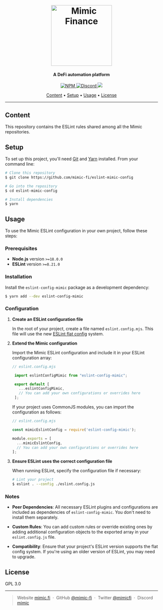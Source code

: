 <h1 align="center">
  <a href="https://mimic.fi"><img src="https://www.mimic.fi/logo.png" alt="Mimic Finance" width="200"></a> 
</h1>

<h4 align="center">A DeFi automation platform</h4>

<p align="center">
  <a href="https://badge.fury.io/js/eslint-config-mimic">
    <img src="https://badge.fury.io/js/eslint-config-mimic.svg" alt="NPM">
  </a>
  <a href="https://discord.mimic.fi">
    <img src="https://img.shields.io/discourse/status?server=https%3A%2F%2Fmeta.discourse.org" alt="Discord">
  </a>
  <a href="./LICENSE">
    <img src="https://img.shields.io/badge/license-GPL_3.0-green">
  </a>
</p>

<p align="center">
  <a href="#content">Content</a> •
  <a href="#setup">Setup</a> •
  <a href="#usage">Usage</a> •
  <a href="#license">License</a>
</p>

---

## Content

This repository contains the ESLint rules shared among all the Mimic repositories.

## Setup

To set up this project, you'll need [Git](https://git-scm.com) and [Yarn](https://classic.yarnpkg.com) installed. From your command line:

```bash
# Clone this repository
$ git clone https://github.com/mimic-fi/eslint-mimic-config

# Go into the repository
$ cd eslint-mimic-config

# Install dependencies
$ yarn
```

## Usage

To use the Mimic ESLint configuration in your own project, follow these steps:

### Prerequisites

- **Node.js** version `>=18.0.0`
- **ESLint** version `>=8.21.0`

### Installation

Install the `eslint-config-mimic` package as a development dependency:

```bash
$ yarn add --dev eslint-config-mimic
```

### Configuration

1. **Create an ESLint configuration file**

   In the root of your project, create a file named `eslint.config.mjs`. This file will use the new [ESLint flat config](https://eslint.org/docs/latest/use/configure/configuration-files-new) system.

2. **Extend the Mimic configuration**

   Import the Mimic ESLint configuration and include it in your ESLint configuration array:

   ```javascript
   // eslint.config.mjs

    import eslintConfigMimic from "eslint-config-mimic";

    export default [
      ...eslintConfigMimic,
      // You can add your own configurations or overrides here
    ];
   ```

   If your project uses CommonJS modules, you can import the configuration as follows:

   ```javascript
   // eslint.config.mjs

   const mimicEslintConfig = require('eslint-config-mimic');

   module.exports = [
     ...mimicEslintConfig,
     // You can add your own configurations or overrides here
   ];
   ```

3. **Ensure ESLint uses the correct configuration file**

   When running ESLint, specify the configuration file if necessary:

   ```bash
   # Lint your project
   $ eslint . --config ./eslint.config.js
   ```

### Notes

- **Peer Dependencies**: All necessary ESLint plugins and configurations are included as dependencies of `eslint-config-mimic`. You don't need to install them separately.

- **Custom Rules**: You can add custom rules or override existing ones by adding additional configuration objects to the exported array in your `eslint.config.js` file.

- **Compatibility**: Ensure that your project's ESLint version supports the flat config system. If you're using an older version of ESLint, you may need to upgrade.

## License

GPL 3.0

---

> Website [mimic.fi](https://mimic.fi) &nbsp;&middot;&nbsp;
> GitHub [@mimic-fi](https://github.com/mimic-fi) &nbsp;&middot;&nbsp;
> Twitter [@mimicfi](https://twitter.com/mimicfi) &nbsp;&middot;&nbsp;
> Discord [mimic](https://discord.mimic.fi)
